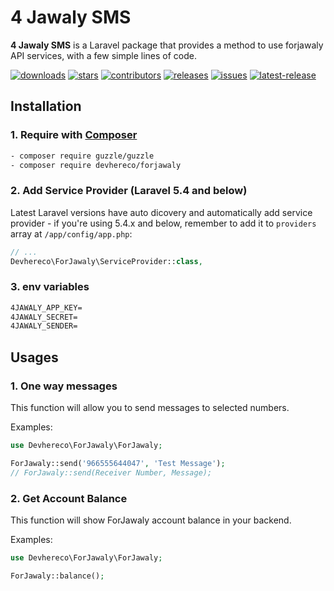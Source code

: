 # 4 Jawaly SMS 
**4 Jawaly SMS** is a Laravel package that provides a method to use forjawaly API services, with a few simple lines of code.

[![downloads](https://badgen.net//packagist/dt/devhereco/forjawaly)](https://packagist.org/packages/devhereco/forjawaly)
[![stars](https://badgen.net/github/stars/devhereco/forjawaly-SMS-Package)](https://github.com/devhereco/forjawaly-SMS-Package)
[![contributors](https://badgen.net/github/contributors/devhereco/forjawaly-SMS-Package)](https://github.com/devhereco/forjawaly-SMS-Package)
[![releases](https://badgen.net/github/releases/devhereco/forjawaly-SMS-Package)](https://github.com/devhereco/forjawaly-SMS-Package)
[![issues](https://badgen.net/github/open-issues/devhereco/forjawaly-SMS-Package)](https://github.com/devhereco/forjawaly-SMS-Package)
[![latest-release](https://badgen.net/packagist/v/devhereco/forjawaly/latest)](https://packagist.org/packages/devhereco/forjawaly)

## Installation

### 1. Require with [Composer](https://getcomposer.org/)
```sh
- composer require guzzle/guzzle
- composer require devhereco/forjawaly
```

### 2. Add Service Provider (Laravel 5.4 and below)

Latest Laravel versions have auto dicovery and automatically add service provider - if you're using 5.4.x and below, remember to add it to `providers` array at `/app/config/app.php`:

```php
// ...
Devhereco\ForJawaly\ServiceProvider::class,
```

### 3. env variables

```sh
4JAWALY_APP_KEY=
4JAWALY_SECRET=
4JAWALY_SENDER=
```

## Usages

### 1. One way messages
This function will allow you to send messages to selected numbers.

Examples:
```php
use Devhereco\ForJawaly\ForJawaly;

ForJawaly::send('966555644047', 'Test Message');
// ForJawaly::send(Receiver Number, Message);
```

### 2. Get Account Balance
This function will show ForJawaly account balance in your backend.

Examples:
```php
use Devhereco\ForJawaly\ForJawaly;

ForJawaly::balance();
```
